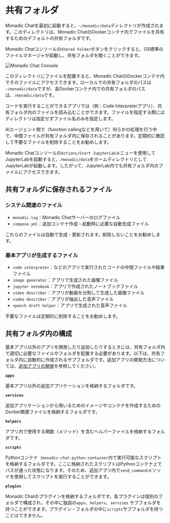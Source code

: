 # 共有フォルダ

Monadic Chatを最初に起動すると、`~/monadic/data`ディレクトリが作成されます。このディレクトリは、Monadic ChatのDockerコンテナ内でファイルを共有するためのデフォルトの共有フォルダです。

Monadic Chatコンソールの`Shared Folder`ボタンをクリックすると、OS標準のファイルマネージャが起動し、共有フォルダを開くことができます。

![Monadic Chat Console](/assets/images/monadic-chat-console.png ':size=700')

このディレクトリにファイルを配置すると、Monadic ChatのDockerコンテナ内でそのファイルにアクセスできます。ローカルでの共有フォルダのパスは`~/monadic/data`ですが、各Dockerコンテナ内での共有フォルダのパスは、`/monadic/data`です。

コードを実行することができるアプリでは（例：Code Interpreterアプリ）、共有フォルダ内のファイルを読み込むことができます。ファイルを指定する際にはディレクトリは指定せずファイル名のみを指定します。

AIエージェント側で（function callingなどを用いて）何らかの処理を行う中で、中間ファイルが共有フォルダ内に保存されることがあります。定期的に確認して不要なファイルを削除することをお勧めします。

Monadic Chatコンソールの`Actions/Start JupyterLab`メニューを使用してJupyterLabを起動すると、`/monadic/data`をホームディレクトリとしてJupyterLabが起動します。したがって、JupyterLab内でも共有フォルダ内のファイルにアクセスできます。

## 共有フォルダに保存されるファイル

### システム関連のファイル

- `monadic.log`：Monadic Chatサーバーのログファイル
- `compose.yml`：追加コンテナ作成・起動時に必要な自動生成ファイル

これらのファイルは自動で生成・更新されます。削除しないことをお勧めします。

### 基本アプリが生成するファイル

- `code interpreter`：などのアプリで実行されたコードの中間ファイルや結果ファイル
- `image generator`：アプリで生成された画像ファイル
- `jupyter notebook`：アプリで作成されたノートブックファイル
- `video describer`：アプリが動画を分割して生成した画像ファイル
- `video describer`：アプリが抽出した音声ファイル
- `speech draft helper`：アプリで生成された音声ファイル

不要なファイルは定期的に削除することをお勧めします。

## 共有フォルダ内の構成

基本アプリ以外のアプリを開発したり追加したりするときには、共有フォルダ内で適切に必要なファイルやフォルダを配置する必要があります。以下は、共有フォルダ内に自動的に作成されるサブフォルダです。追加アプリの開発方法については、[追加アプリの開発](/ja/developing-apps.md)を参照してください。

**`apps`**

基本アプリ以外の追加アプリケーションを格納するフォルダです。

**`services`**

追加アプリケーションから用いるためのイメージやコンテナを作成するためのDocker関連ファイルを格納するフォルダです。

**`helpers`**

アプリ内で使用する関数（メソッド）を含むヘルパーファイルを格納するフォルダです。

**`scripts`**

Pythonコンテナ（`monadic-chat-python-container`内で実行可能なスクリプトを格納するフォルダです。ここに格納されたスクリプトはPythonコンテナ上でパスが通った状態になります。そのため、追加アプリ内で`send_command`メソッドを使用してスクリプトを実行することができます。

**`plugins`**

Monadic Chatのプラグインを格納するフォルダです。各プラグインは個別のフォルダで構成され、その中に独自の`apps`、`helpers`、`services` サブフォルダを持つことができます。プラグイン・フォルダの中に`scripts`サブフォルダを持つことはできません。
